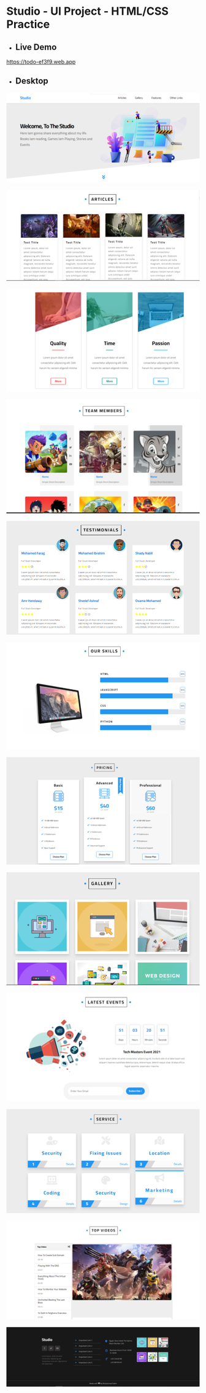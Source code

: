 # Studio - UI Project - HTML/CSS Practice

- ## Live Demo 
 https://todo-ef3f9.web.app  &nbsp;  

- ## Desktop  

![desktop](./public/home.PNG "desktop") &nbsp;
![desktop](./public/article.PNG "desktop") &nbsp;
![desktop](./public/feature.PNG "desktop") &nbsp;
![desktop](./public/members.PNG "desktop") &nbsp;
![desktop](./public/team.PNG "desktop") &nbsp;
![desktop](./public/slills.PNG "desktop") &nbsp;
![desktop](./public/pricing.PNG "desktop") &nbsp;
![desktop](./public/gallery.PNG "desktop") &nbsp;
![desktop](./public/events.PNG "desktop") &nbsp;
![desktop](./public/service.PNG "desktop") &nbsp;
![desktop](./public/videos.PNG "desktop") &nbsp;
![desktop](./public/footer.PNG "desktop") &nbsp;
